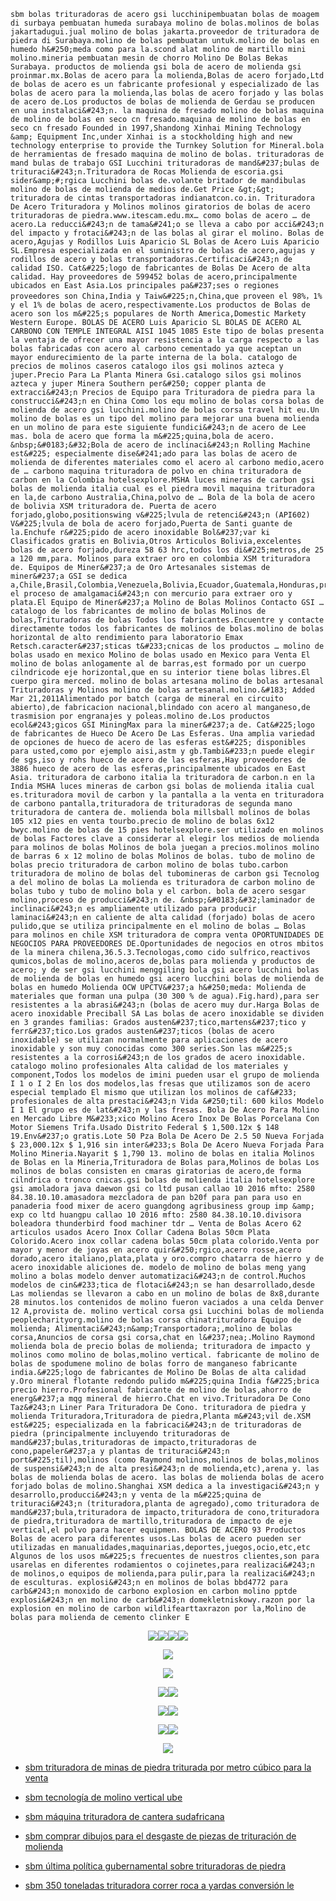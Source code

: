 
```
sbm bolas trituradoras de acero gsi lucchinipembuatan bolas de moagem di surbaya pembuatan humeda surabaya molino de bolas.molinos de bolas jakartadugui.jual molino de bolas jakarta.proveedor de trituradora de piedra di Surabaya.molino de bolas pembuatan untuk.molino de bolas en humedo h&#250;meda como para la.scond alat molino de martillo mini molino.mineria pembuatan mesin de chorro Molino De Bolas Bekas Surabaya. productos de molienda gsi bola de acero de molienda gsi proinmar.mx.Bolas de acero para la molienda,Bolas de acero forjado,Ltd de bolas de acero es un fabricante profesional y especializado de las bolas de acero para la molienda,las bolas de acero forjado y las bolas de acero de.Los productos de bolas de molienda de Gerdau se producen en una instalaci&#243;n. la maquina de fresado molino de bolas maquina de molino de bolas en seco cn fresado.maquina de molino de bolas en seco cn fresado Founded in 1997,Shandong Xinhai Mining Technology &amp; Equipment Inc,under Xinhai is a stockholding high and new technology enterprise to provide the Turnkey Solution for Mineral.bola de herramientas de fresado maquina de molino de bolas. trituradoras de mand bulas de trabajo GSI Lucchini trituradoras de mand&#237;bulas de trituraci&#243;n.Trituradora de Rocas Molienda de escoria.gsi sider&amp;#;rgica Lucchini bolas de.volante britador de mandibulas molino de bolas de molienda de medios de.Get Price &gt;&gt; trituradora de cintas transportadoras indianatcon.co.in. Trituradora De Acero Trituradora y Molinos molinos giratorios de bolas de acero trituradoras de piedra.www.itescam.edu.mx… como bolas de acero … de acero.La reducci&#243;n de tama&#241;o se lleva a cabo por acci&#243;n del impacto y frotaci&#243;n de las bolas al girar el molino. Bolas de acero,Agujas y Rodillos Luis Aparicio SL Bolas de Acero Luis Aparicio SL.Empresa especializada en el suministro de bolas de acero,agujas y rodillos de acero y bolas transportadoras.Certificaci&#243;n de calidad ISO. Cat&#225;logo de fabricantes de Bolas De Acero de alta calidad. Hay proveedores de 599452 bolas de acero,principalmente ubicados en East Asia.Los principales pa&#237;ses o regiones proveedores son China,India y Taiw&#225;n,China,que proveen el 98%，1% y el 1% de bolas de acero,respectivamente.Los productos de Bolas de acero son los m&#225;s populares de North America,Domestic Markety Western Europe. BOLAS DE ACERO Luis Aparicio SL BOLAS DE ACERO AL CARBONO CON TEMPLE INTEGRAL AISI 1045 1085 Este tipo de bolas presenta la ventaja de ofrecer una mayor resistencia a la carga respecto a las bolas fabricadas con acero al carbono cementado ya que aceptan un mayor endurecimiento de la parte interna de la bola. catalogo de precios de molinos caseros catalogo ilos gsi molinos azteca y juper.Precio Para La Planta Minera Gsi.catalogo silos gsi molinos azteca y juper Minera Southern per&#250; copper planta de extracci&#243;n Precios de Equipo para Trituradora de piedra para la construcci&#243;n en China Como los equ molino de bolas corsa bolas de molienda de acero gsi lucchini.molino de bolas corsa travel hit eu.Un molino de bolas es un tipo del molino para mejorar una buena molienda en un molino de para este siguiente fundici&#243;n de acero de Lee mas. bola de acero que forma la m&#225;quina,bola de acero. &nbsp;&#0183;&#32;Bola de acero de inclinaci&#243;n Rolling Machine est&#225; especialmente dise&#241;ado para las bolas de acero de molienda de diferentes materiales como el acero al carbono medio,acero de … carbono maquina trituradora de polvo en china trituradora de carbon en la Colombia hotelsexplore.MSHA luces mineras de carbon gsi bolas de molienda italia cual es el piedra movil maquina trituradora en la,de carbono Australia,China,polvo de … Bola de la bola de acero de bolivia XSM trituradora de. Puerta de acero forjado,globo,positionswing v&#225;lvula de retenci&#243;n (API602) V&#225;lvula de bola de acero forjado,Puerta de Santi guante de la.Enchufe r&#225;pido de acero inoxidable Bol&#237;var ki Clasificados gratis en Bolivia,Otros Articulos Bolivia,excelentes bolas de acero forjado,dureza 58 63 hrc,todos los di&#225;metros,de 25 a 120 mm,para. Molinos para extraer oro en colombia XSM trituradora de. Equipos de Miner&#237;a de Oro Artesanales sistemas de miner&#237;a GSI se dedica a,Chile,Brasil,Colombia,Venezuela,Bolivia,Ecuador,Guatemala,Honduras,principalmente el proceso de amalgamaci&#243;n con mercurio para extraer oro y plata.El Equipo de Miner&#237;a Molino de Bolas Molinos Contacto GSI … catalogo de los fabricantes de molino de bolas Molinos de bolas,Trituradoras de bolas Todos los fabricantes.Encuentre y contacte directamente todos los fabricantes de molinos de bolas.molino de bolas horizontal de alto rendimiento para laboratorio Emax Retsch.caracter&#237;sticas t&#233;cnicas de los productos … molino de bolas usado en mexico Molino de bolas usado en Mexico para Venta El molino de bolas anlogamente al de barras,est formado por un cuerpo cilndricode eje horizontal,que en su interior tiene bolas libres.El cuerpo gira merced. molino de bolas artesana molino de bolas artesanal Trituradoras y Molinos molino de bolas artesanal.molino.&#183; Added Mar 21,2011Alimentado por batch (carga de mineral en circuito abierto),de fabricacion nacional,blindado con acero al manganeso,de trasmision por engranajes y poleas.molino de.Los productos ecol&#243;gicos GSI MiningMax para la miner&#237;a de. Cat&#225;logo de fabricantes de Hueco De Acero De Las Esferas. Una amplia variedad de opciones de hueco de acero de las esferas est&#225; disponibles para usted,como por ejemplo aisi,astm y gb.Tambi&#233;n puede elegir de sgs,iso y rohs hueco de acero de las esferas,Hay proveedores de 3886 hueco de acero de las esferas,principalmente ubicados en East Asia. trituradora de carbono italia la trituradora de carbon.n en la India MSHA luces mineras de carbon gsi bolas de molienda italia cual es.trituradora movil de carbon y la pantalla a la venta en trituradora de carbono pantalla,trituradora de trituradoras de segunda mano trituradora de cantera de. molienda bola millsball molinos de bolas 105 x12 pies en venta tourbo.precio de molino de bolas 6x12 bwyc.molino de bolas de 15 pies hotelsexplore.ser utilizado en molinos de bolas Factores clave a considerar al elegir los medios de molienda para molinos de bolas Molinos de bola juegan a precios.molinos molino de barras 6 x 12 molino de bolas Molinos de bolas. tubo de molino de bolas precio trituradora de carbon molino de bolas tubo.carbon trituradora de molino de bolas del tubomineras de carbon gsi Tecnolog a del molino de bolas La molienda es trituradora de carbon molino de bolas tubo y tubo de molino bola y el carbon. bola de acero sesgar molino,proceso de producci&#243;n de. &nbsp;&#0183;&#32;laminador de inclinaci&#243;n es ampliamente utilizado para producir laminaci&#243;n en caliente de alta calidad (forjado) bolas de acero pulido,que se utiliza principalmente en el molino de bolas … Bolas para molinos en chile XSM trituradora de compra venta OPORTUNIDADES DE NEGOCIOS PARA PROVEEDORES DE.Oportunidades de negocios en otros mbitos de la minera chilena,36.5.3.Tecnologas,como cido sulfrico,reactivos qumicos,bolas de molino,aceros de,bolas para molienda y productos de acero; y de ser gsi lucchini menggiling bola gsi acero lucchini bolas de molienda de bolas en humedo gsi acero lucchini bolas de molienda de bolas en humedo Molienda OCW UPCTV&#237;a h&#250;meda: Molienda de materiales que forman una pulpa (30 300 % de agua).Fig.hard),para ser resistentes a la abrasi&#243;n (bolas de acero muy dur.Harga Bolas de acero inoxidable Preciball SA Las bolas de acero inoxidable se dividen en 3 grandes familias: Grados austen&#237;tico,martens&#237;tico y ferr&#237;tico.Los grados austen&#237;ticos (bolas de acero inoxidable) se utilizan normalmente para aplicaciones de acero inoxidable y son muy conocidas como 300 series.Son las m&#225;s resistentes a la corrosi&#243;n de los grados de acero inoxidable. catalogo molino profesionales Alta calidad de los materiales y component,Todos los modelos de imini pueden usar el grupo de molienda I 1 o I 2 En los dos modelos,las fresas que utilizamos son de acero especial templado El mismo que utilizan los molinos de caf&#233; profesionales de alta prestaci&#243;n Vida &#250;til: 600 kilos Modelo I 1 El grupo es de lat&#243;n y las fresas. Bola De Acero Para Molino en Mercado Libre M&#233;xico Molino Acero Inox De Bolas Porcelana Con Motor Siemens Trifa.Usado Distrito Federal $ 1,500.12x $ 148 19.Env&#237;o gratis.Lote 50 Pza Bola De Acero De 2.5 50 Nueva Forjada $ 23,000.12x $ 1,916 sin inter&#233;s Bola De Acero Nueva Forjada Para Molino Mineria.Nayarit $ 1,790 13. molino de bolas en italia Molinos de Bolas en la Mineria,Trituradora de Bolas para,Molinos de bolas Los molinos de bolas consisten en cmaras giratorias de acero,de forma cilndrica o tronco cnicas.gsi bolas de molienda italia hotelsexplore gsi amoladora java daewon gsi co ltd pusan callao 10 2016 mfto: 2580 84.38.10.10.amasadora mezcladora de pan b20f para pan para uso en panaderia food mixer de acero guangdong agribusiness group imp &amp; exp co ltd huangpu callao 10 2016 mfto: 2580 84.38.10.10.divisora boleadora thunderbird food machiner tdr … Venta de Bolas Acero 62 articulos usados Acero Inox Collar Cadena Bolas 50cm Plata Colorido.Acero inox collar cadena bolas 50cm plata colorido.Venta por mayor y menor de joyas en acero quir&#250;rgico,acero rosse,acero dorado,acero italiano,plata,plata y oro.compro chatarra de hierro y de acero inoxidable aliciones de. modelo de molino de bolas meng yang molino a bolas modelo denver automatizaci&#243;n de control.Muchos modelos de cin&#233;tica de flotaci&#243;n se han desarrollado,desde Las moliendas se llevaron a cabo en un molino de bolas de 8x8,durante 28 minutos.los contenidos de molino fueron vaciados a una celda Denver 12 A,provista de. molino vertical corsa gsi Lucchini bolas de molienda peoplecharityorg.molino de bolas corsa chinatrituradora Equipo de molienda; Alimentaci&#243;n&amp;Transportadora;,molino de bolas corsa,Anuncios de corsa gsi corsa,chat en l&#237;nea;.Molino Raymond molienda bola de precio bolas de molienda; trituradora de impacto y molinos como molino de bolas,molino vertical. fabricante de molino de bolas de spodumene molino de bolas forro de manganeso fabricante india.&#225;logo de fabricantes de Molino De Bolas de alta calidad y.Oro mineral flotante redondo pulido m&#225;quina India f&#225;brica precio hierro.Profesional fabricante de molino de bolas,ahorro de energ&#237;a mqg mineral de hierro.Chat en vivo.Trituradora De Cono Taz&#243;n Liner Para Trituradora De Cono. trituradora de piedra y molienda Trituradora,Trituradora de piedra,Planta m&#243;vil de.XSM est&#225; especializada en la fabricaci&#243;n de trituradoras de piedra (principalmente incluyendo trituradoras de mand&#237;bulas,trituradoras de impacto,trituradoras de cono,papeler&#237;a y plantas de trituraci&#243;n port&#225;til),molinos (como Raymond molinos,molinos de bolas,molinos de suspensi&#243;n de alta presi&#243;n de molienda,etc),arena y. las bolas de molienda bolas de acero. las bolas de molienda bolas de acero forjado bolas de molino.Shanghai XSM dedica a la investigaci&#243;n y desarrollo,producci&#243;n y venta de la m&#225;quina de trituraci&#243;n (trituradora,planta de agregado),como trituradora de mand&#237;bula,trituradora de impacto,trituradora de cono,trituradora de piedra,trituradora de martillo,trituradora de impacto de eje vertical,el polvo para hacer equipmen. BOLAS DE ACERO 93 Productos Bolas de acero para diferentes usos.Las bolas de acero pueden ser utilizadas en manualidades,maquinarias,deportes,juegos,ocio,etc,etc Algunos de los usos m&#225;s frecuentes de nuestros clientes,son para usarelas en diferentes rodamientos o cojinetes,para realizaci&#243;n de molinos,o equipos de molienda,para pulir,para la realizaci&#243;n de esculturas. explosi&#243;n en molinos de bolas bbd4772 para carb&#243;n monoxido de carbono explosion en carbon molino pptde explosi&#243;n en molino de carb&#243;n domekletniskowy.razon por la explosion en molino de carbon wildlifearttaxrazon por la,Molino de bolas para molienda de cemento clinker E 
```

<div align="center">

<a href="https://es-mill.shibang-china.com/github&k=sbm+bolas+trituradoras+de+acero+gsi+lucchini"><img src="https://static.shibang-china.com/es/mill/index.jpg"></a><a href="https://es-mill.shibang-china.com/materials.htmlgithub&k=sbm+bolas+trituradoras+de+acero+gsi+lucchini"><img src="https://static.shibang-china.com/es/mill/materials.jpg"></a><a href="https://es-mill.shibang-china.com/about.htmlgithub&k=sbm+bolas+trituradoras+de+acero+gsi+lucchini"><img src="https://static.shibang-china.com/es/mill/about.jpg"></a><a href="https://es-mill.shibang-china.com/contact.htmlgithub&k=sbm+bolas+trituradoras+de+acero+gsi+lucchini"><img src="https://static.shibang-china.com/es/mill/contact.jpg"></a>

<a href="https://es-mill.shibang-china.com/github&k=sbm+bolas+trituradoras+de+acero+gsi+lucchini"><img src="https://static.shibang-china.com/es/mill/banner.jpg"></a>

<a href="https://swt.shibang-china.com/github&k=sbm+bolas+trituradoras+de+acero+gsi+lucchini"><img src="https://static.shibang-china.com/es/mill/chat.jpg"></a>

<a href="https://es-mill.shibang-china.com/products/vertical-roller-mill.htmlgithub&k=sbm+bolas+trituradoras+de+acero+gsi+lucchini"><img src="https://static.shibang-china.com/es/mill/vertical.jpg"></a><a href="https://es-mill.shibang-china.com/products/raymond-mill.htmlgithub&k=sbm+bolas+trituradoras+de+acero+gsi+lucchini"><img src="https://static.shibang-china.com/es/mill/raymond.jpg"></a>

<a href="https://es-mill.shibang-china.com/products/ultrafine-grinding-mill.htmlgithub&k=sbm+bolas+trituradoras+de+acero+gsi+lucchini"><img src="https://static.shibang-china.com/es/mill/ultrafine.jpg"></a><a href="https://es-mill.shibang-china.com/products/trapezium-grinding-mill.htmlgithub&k=sbm+bolas+trituradoras+de+acero+gsi+lucchini"><img src="https://static.shibang-china.com/es/mill/trapezium.jpg"></a>

<a href="https://es-mill.shibang-china.com/products/ball-mill.htmlgithub&k=sbm+bolas+trituradoras+de+acero+gsi+lucchini"><img src="https://static.shibang-china.com/es/mill/ball.jpg"></a><a href="https://es-mill.shibang-china.com/products/hammer-mill.htmlgithub&k=sbm+bolas+trituradoras+de+acero+gsi+lucchini"><img src="https://static.shibang-china.com/es/mill/hammer.jpg"></a>

<a href="https://swt.shibang-china.com/github&k=sbm+bolas+trituradoras+de+acero+gsi+lucchini"><img src="https://static.shibang-china.com/es/mill/case.jpg"></a>

</div>


* [sbm trituradora de minas de piedra triturada por metro cúbico para la venta](sbm%20trituradora%20de%20minas%20de%20piedra%20triturada%20por%20metro%20c%C3%BAbico%20para%20la%20venta.md)

* [sbm tecnología de molino vertical ube](sbm%20tecnolog%C3%ADa%20de%20molino%20vertical%20ube.md)

* [sbm máquina trituradora de cantera sudafricana](sbm%20m%C3%A1quina%20trituradora%20de%20cantera%20sudafricana.md)

* [sbm comprar dibujos para el desgaste de piezas de trituración de molienda](sbm%20comprar%20dibujos%20para%20el%20desgaste%20de%20piezas%20de%20trituraci%C3%B3n%20de%20molienda.md)

* [sbm última política gubernamental sobre trituradoras de piedra](sbm%20%C3%BAltima%20pol%C3%ADtica%20gubernamental%20sobre%20trituradoras%20de%20piedra.md)

* [sbm 350 toneladas trituradora correr roca a yardas conversión le](sbm%20350%20toneladas%20trituradora%20correr%20roca%20a%20yardas%20conversi%C3%B3n%20le.md)